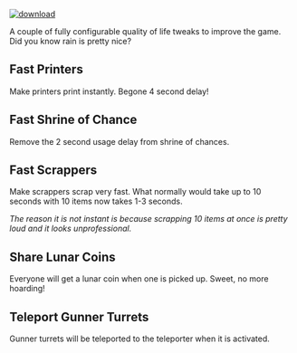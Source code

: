 [![download](https://img.shields.io/badge/download-Thunderstore.io-blue)](https://thunderstore.io/package/VanillaChai/Quality_of_Rain/)

A couple of fully configurable quality of life tweaks to improve the game. Did you know rain is pretty nice?

## Fast Printers
Make printers print instantly. Begone 4 second delay!

## Fast Shrine of Chance
Remove the 2 second usage delay from shrine of chances.

## Fast Scrappers
Make scrappers scrap very fast. What normally would take up to 10 seconds with 10 items now takes 1-3 seconds.

*The reason it is not instant is because scrapping 10 items at once is pretty loud and it looks unprofessional.*

## Share Lunar Coins
Everyone will get a lunar coin when one is picked up. Sweet, no more hoarding!

## Teleport Gunner Turrets
Gunner turrets will be teleported to the teleporter when it is activated.
